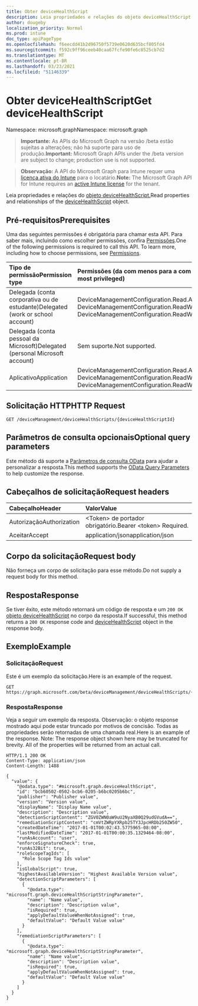 ```yaml
---
title: Obter deviceHealthScript
description: Leia propriedades e relações do objeto deviceHealthScript.
author: dougeby
localization_priority: Normal
ms.prod: intune
doc_type: apiPageType
ms.openlocfilehash: f6eecdd41b2d96750f5739e0620d635bcf805fd4
ms.sourcegitcommit: f592c9ff96ceeb40caa67fcfe90fe6c8525cb7d2
ms.translationtype: MT
ms.contentlocale: pt-BR
ms.lasthandoff: 03/23/2021
ms.locfileid: "51146339"
---
```

# <a name="get-devicehealthscript"></a><span data-ttu-id="e0696-103">Obter deviceHealthScript</span><span class="sxs-lookup"><span data-stu-id="e0696-103">Get deviceHealthScript</span></span>

<span data-ttu-id="e0696-104">Namespace: microsoft.graph</span><span class="sxs-lookup"><span data-stu-id="e0696-104">Namespace: microsoft.graph</span></span>

> <span data-ttu-id="e0696-105">**Importante:** As APIs do Microsoft Graph na versão /beta estão sujeitas a alterações; não há suporte para uso de produção.</span><span class="sxs-lookup"><span data-stu-id="e0696-105">**Important:** Microsoft Graph APIs under the /beta version are subject to change; production use is not supported.</span></span>

> <span data-ttu-id="e0696-106">**Observação:** A API do Microsoft Graph para Intune requer uma [licença ativa do Intune](https://go.microsoft.com/fwlink/?linkid=839381) para o locatário.</span><span class="sxs-lookup"><span data-stu-id="e0696-106">**Note:** The Microsoft Graph API for Intune requires an [active Intune license](https://go.microsoft.com/fwlink/?linkid=839381) for the tenant.</span></span>

<span data-ttu-id="e0696-107">Leia propriedades e relações do [objeto deviceHealthScript.](../resources/intune-devices-devicehealthscript.md)</span><span class="sxs-lookup"><span data-stu-id="e0696-107">Read properties and relationships of the [deviceHealthScript](../resources/intune-devices-devicehealthscript.md) object.</span></span>

## <a name="prerequisites"></a><span data-ttu-id="e0696-108">Pré-requisitos</span><span class="sxs-lookup"><span data-stu-id="e0696-108">Prerequisites</span></span>
<span data-ttu-id="e0696-p101">Uma das seguintes permissões é obrigatória para chamar esta API. Para saber mais, incluindo como escolher permissões, confira [Permissões](/graph/permissions-reference).</span><span class="sxs-lookup"><span data-stu-id="e0696-p101">One of the following permissions is required to call this API. To learn more, including how to choose permissions, see [Permissions](/graph/permissions-reference).</span></span>

|<span data-ttu-id="e0696-111">Tipo de permissão</span><span class="sxs-lookup"><span data-stu-id="e0696-111">Permission type</span></span>|<span data-ttu-id="e0696-112">Permissões (da com menos para a com mais privilégios)</span><span class="sxs-lookup"><span data-stu-id="e0696-112">Permissions (from least to most privileged)</span></span>|
|:---|:---|
|<span data-ttu-id="e0696-113">Delegada (conta corporativa ou de estudante)</span><span class="sxs-lookup"><span data-stu-id="e0696-113">Delegated (work or school account)</span></span>|<span data-ttu-id="e0696-114">DeviceManagementConfiguration.Read.All, DeviceManagementConfiguration.ReadWrite.All</span><span class="sxs-lookup"><span data-stu-id="e0696-114">DeviceManagementConfiguration.Read.All, DeviceManagementConfiguration.ReadWrite.All</span></span>|
|<span data-ttu-id="e0696-115">Delegada (conta pessoal da Microsoft)</span><span class="sxs-lookup"><span data-stu-id="e0696-115">Delegated (personal Microsoft account)</span></span>|<span data-ttu-id="e0696-116">Sem suporte.</span><span class="sxs-lookup"><span data-stu-id="e0696-116">Not supported.</span></span>|
|<span data-ttu-id="e0696-117">Aplicativo</span><span class="sxs-lookup"><span data-stu-id="e0696-117">Application</span></span>|<span data-ttu-id="e0696-118">DeviceManagementConfiguration.Read.All, DeviceManagementConfiguration.ReadWrite.All</span><span class="sxs-lookup"><span data-stu-id="e0696-118">DeviceManagementConfiguration.Read.All, DeviceManagementConfiguration.ReadWrite.All</span></span>|

## <a name="http-request"></a><span data-ttu-id="e0696-119">Solicitação HTTP</span><span class="sxs-lookup"><span data-stu-id="e0696-119">HTTP Request</span></span>
<!-- {
  "blockType": "ignored"
}
-->
``` http
GET /deviceManagement/deviceHealthScripts/{deviceHealthScriptId}
```

## <a name="optional-query-parameters"></a><span data-ttu-id="e0696-120">Parâmetros de consulta opcionais</span><span class="sxs-lookup"><span data-stu-id="e0696-120">Optional query parameters</span></span>
<span data-ttu-id="e0696-121">Este método dá suporte a [Parâmetros de consulta OData](/graph/query-parameters) para ajudar a personalizar a resposta.</span><span class="sxs-lookup"><span data-stu-id="e0696-121">This method supports the [OData Query Parameters](/graph/query-parameters) to help customize the response.</span></span>

## <a name="request-headers"></a><span data-ttu-id="e0696-122">Cabeçalhos de solicitação</span><span class="sxs-lookup"><span data-stu-id="e0696-122">Request headers</span></span>
|<span data-ttu-id="e0696-123">Cabeçalho</span><span class="sxs-lookup"><span data-stu-id="e0696-123">Header</span></span>|<span data-ttu-id="e0696-124">Valor</span><span class="sxs-lookup"><span data-stu-id="e0696-124">Value</span></span>|
|:---|:---|
|<span data-ttu-id="e0696-125">Autorização</span><span class="sxs-lookup"><span data-stu-id="e0696-125">Authorization</span></span>|<span data-ttu-id="e0696-126">&lt;Token&gt; de portador obrigatório.</span><span class="sxs-lookup"><span data-stu-id="e0696-126">Bearer &lt;token&gt; Required.</span></span>|
|<span data-ttu-id="e0696-127">Aceitar</span><span class="sxs-lookup"><span data-stu-id="e0696-127">Accept</span></span>|<span data-ttu-id="e0696-128">application/json</span><span class="sxs-lookup"><span data-stu-id="e0696-128">application/json</span></span>|

## <a name="request-body"></a><span data-ttu-id="e0696-129">Corpo da solicitação</span><span class="sxs-lookup"><span data-stu-id="e0696-129">Request body</span></span>
<span data-ttu-id="e0696-130">Não forneça um corpo de solicitação para esse método.</span><span class="sxs-lookup"><span data-stu-id="e0696-130">Do not supply a request body for this method.</span></span>

## <a name="response"></a><span data-ttu-id="e0696-131">Resposta</span><span class="sxs-lookup"><span data-stu-id="e0696-131">Response</span></span>
<span data-ttu-id="e0696-132">Se tiver êxito, este método retornará um código de resposta e um `200 OK` [objeto deviceHealthScript](../resources/intune-devices-devicehealthscript.md) no corpo da resposta.</span><span class="sxs-lookup"><span data-stu-id="e0696-132">If successful, this method returns a `200 OK` response code and [deviceHealthScript](../resources/intune-devices-devicehealthscript.md) object in the response body.</span></span>

## <a name="example"></a><span data-ttu-id="e0696-133">Exemplo</span><span class="sxs-lookup"><span data-stu-id="e0696-133">Example</span></span>

### <a name="request"></a><span data-ttu-id="e0696-134">Solicitação</span><span class="sxs-lookup"><span data-stu-id="e0696-134">Request</span></span>
<span data-ttu-id="e0696-135">Este é um exemplo da solicitação.</span><span class="sxs-lookup"><span data-stu-id="e0696-135">Here is an example of the request.</span></span>
``` http
GET https://graph.microsoft.com/beta/deviceManagement/deviceHealthScripts/{deviceHealthScriptId}
```

### <a name="response"></a><span data-ttu-id="e0696-136">Resposta</span><span class="sxs-lookup"><span data-stu-id="e0696-136">Response</span></span>
<span data-ttu-id="e0696-p102">Veja a seguir um exemplo da resposta. Observação: o objeto response mostrado aqui pode estar truncado por motivos de concisão. Todas as propriedades serão retornadas de uma chamada real.</span><span class="sxs-lookup"><span data-stu-id="e0696-p102">Here is an example of the response. Note: The response object shown here may be truncated for brevity. All of the properties will be returned from an actual call.</span></span>
``` http
HTTP/1.1 200 OK
Content-Type: application/json
Content-Length: 1488

{
  "value": {
    "@odata.type": "#microsoft.graph.deviceHealthScript",
    "id": "bcb60502-0502-bcb6-0205-b6bc0205b6bc",
    "publisher": "Publisher value",
    "version": "Version value",
    "displayName": "Display Name value",
    "description": "Description value",
    "detectionScriptContent": "ZGV0ZWN0aW9uU2NyaXB0Q29udGVudA==",
    "remediationScriptContent": "cmVtZWRpYXRpb25TY3JpcHRDb250ZW50",
    "createdDateTime": "2017-01-01T00:02:43.5775965-08:00",
    "lastModifiedDateTime": "2017-01-01T00:00:35.1329464-08:00",
    "runAsAccount": "user",
    "enforceSignatureCheck": true,
    "runAs32Bit": true,
    "roleScopeTagIds": [
      "Role Scope Tag Ids value"
    ],
    "isGlobalScript": true,
    "highestAvailableVersion": "Highest Available Version value",
    "detectionScriptParameters": [
      {
        "@odata.type": "microsoft.graph.deviceHealthScriptStringParameter",
        "name": "Name value",
        "description": "Description value",
        "isRequired": true,
        "applyDefaultValueWhenNotAssigned": true,
        "defaultValue": "Default Value value"
      }
    ],
    "remediationScriptParameters": [
      {
        "@odata.type": "microsoft.graph.deviceHealthScriptStringParameter",
        "name": "Name value",
        "description": "Description value",
        "isRequired": true,
        "applyDefaultValueWhenNotAssigned": true,
        "defaultValue": "Default Value value"
      }
    ]
  }
}
```




